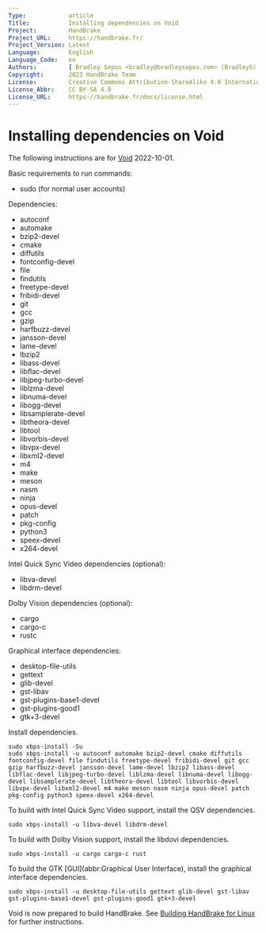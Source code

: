 ```yaml
---
Type:            article
Title:           Installing dependencies on Void
Project:         HandBrake
Project_URL:     https://handbrake.fr/
Project_Version: Latest
Language:        English
Language_Code:   en
Authors:         [ Bradley Sepos <bradley@bradleysepos.com> (BradleyS) ]
Copyright:       2023 HandBrake Team
License:         Creative Commons Attribution-ShareAlike 4.0 International
License_Abbr:    CC BY-SA 4.0
License_URL:     https://handbrake.fr/docs/license.html
---
```


Installing dependencies on Void
===============================

The following instructions are for [Void](https://voidlinux.org) 2022-10-01.

Basic requirements to run commands:

- sudo (for normal user accounts)

Dependencies:

- autoconf
- automake
- bzip2-devel
- cmake
- diffutils
- fontconfig-devel
- file
- findutils
- freetype-devel
- fribidi-devel
- git
- gcc
- gzip
- harfbuzz-devel
- jansson-devel
- lame-devel
- lbzip2
- libass-devel
- libflac-devel
- libjpeg-turbo-devel
- liblzma-devel
- libnuma-devel
- libogg-devel
- libsamplerate-devel
- libtheora-devel
- libtool
- libvorbis-devel
- libvpx-devel
- libxml2-devel
- m4
- make
- meson
- nasm
- ninja
- opus-devel
- patch
- pkg-config
- python3
- speex-devel
- x264-devel

Intel Quick Sync Video dependencies (optional):

- libva-devel
- libdrm-devel

Dolby Vision dependencies (optional):

- cargo
- cargo-c
- rustc

Graphical interface dependencies:

- desktop-file-utils
- gettext
- glib-devel
- gst-libav
- gst-plugins-base1-devel
- gst-plugins-good1
- gtk+3-devel

Install dependencies.

    sudo xbps-install -Su
    sudo xbps-install -u autoconf automake bzip2-devel cmake diffutils fontconfig-devel file findutils freetype-devel fribidi-devel git gcc gzip harfbuzz-devel jansson-devel lame-devel lbzip2 libass-devel libflac-devel libjpeg-turbo-devel liblzma-devel libnuma-devel libogg-devel libsamplerate-devel libtheora-devel libtool libvorbis-devel libvpx-devel libxml2-devel m4 make meson nasm ninja opus-devel patch pkg-config python3 speex-devel x264-devel

To build with Intel Quick Sync Video support, install the QSV dependencies.

    sudo xbps-install -u libva-devel libdrm-devel

To build with Dolby Vision support, install the libdovi dependencies.

    sudo xbps-install -u cargo cargo-c rust

To build the GTK [GUI](abbr:Graphical User Interface), install the graphical interface dependencies.

    sudo xbps-install -u desktop-file-utils gettext glib-devel gst-libav gst-plugins-base1-devel gst-plugins-good1 gtk+3-devel

Void is now prepared to build HandBrake. See [Building HandBrake for Linux](build-linux.html) for further instructions.
